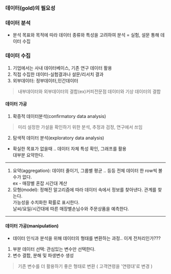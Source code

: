 ### 데이터(gold)의 필요성
### 데이터 분석
- 분석 목표와 목적에 따라 데이터 종류와 특성을 고려하여 분석
= 실험, 설문 통해 데이터 수집
### 데이터 수집
1. 기업에서는 사내 데이터베이스, 기존 연구 데이터 활용
2. 직접 수집한 데이터-실험결과나 설문/리서치 결과
3. 외부데이터: 정부데이터,민간데이터
> 내부데이터와 외부데이터의 결합(ex)커피전문점 데이터와 기상 데이터의 결합
#### 데이터 가공
1. 확증적 데이터분석(confirmatory data analysis)
> 미리 설정한 가설을 확인하기 위한 분석, 추정과 검정, 연구에서 쓰임
2. 탐색적 데이터 분석(exploratory data analysis)
- 확실한 목표가 없을때 .. 데이터 자체 특성 확인, 그래프를 활용  
대부분 요약한다.
----------
1) 요약(aggregation): 데이터 줄이기, 그룹별 평균 .. 등등 전체 데이터 한 row씩 볼수가 없다.  
ex - 매장별 혼잡 시간대 계산
2) 모형(model): 정해진 알고리즘에 따라 데이터 속에서 정보를 찾아낸다. 관계를 찾는다.  
가능성을 수치화한 확률로 표시한다.  
날씨/요일/시간대에 따른 매장별손님수와 주문상품을 예측한다.
---------------
#### 데이터 가공(manipulation)
- 데이터 인식과 분석을 위해 데이터의 형태를 변환하는 과정..
이게 전처리인가???
1) 부분 데이터 선택: 관심있는 변수만 선택한다.
2) 변수 결합, 분해 및 파생변수 생성
> 기존 변수를 더 활용하기 좋은 형태로 변환 ( 고객연령을 '연령대'로 변경 )